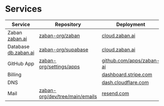 
# Services

| Service  | Repository | Deployment | Observability 
| -------- | ---------- | ----------- | ----------- 
| Zaban [zaban.ai](https://zaban.ai) | [zaban-org/zaban](https://github.com/zaban-org/zaban) | [cloud.zaban.ai](https://cloud.zaban.ai/project/swkkggc04kgccw8g8osokscc/beta/application/jgcco884c8gc0co0w4gc0sks/deployment) | [Logs](https://cloud.zaban.ai/project/swkkggc04kgccw8g8osokscc/beta/application/jgcco884c8gc0co0w4gc0sks/logs) 
| Database [db.zaban.ai](https://db.zaban.ai) | [zaban-org/supabase](https://github.com/zaban-org/supabase) | [cloud.zaban.ai](https://cloud.zaban.ai/project/swkkggc04kgccw8g8osokscc/beta/service/k0so0s4wkko08k4oo8c0sckw) | [Logs](https://cloud.zaban.ai/project/swkkggc04kgccw8g8osokscc/beta/service/k0so0s4wkko08k4oo8c0sckw#logs) 
| GitHub App | [zaban-org/settings/apps](https://github.com/organizations/zaban-org/settings/apps) | [github.com/apps/zaban-ai](https://github.com/apps/zaban-ai/installations/select_target) | 
| Billing |  | [dashboard.stripe.com](https://dashboard.stripe.com/test/dashboard) | [Logs](https://dashboard.stripe.com/test/payments) 
| DNS |  | [dash.cloudflare.com](https://dash.cloudflare.com/3fdc57d9c28cf7f48aac59bb47c02b0b/zaban.ai/dns/records) | [Logs](https://dash.cloudflare.com/3fdc57d9c28cf7f48aac59bb47c02b0b/zaban.ai/analytics/traffic) | 
| Mail | [zaban-org/dev/tree/main/emails](https://github.com/zaban-org/dev/tree/main/emails) | [resend.com](https://resend.com/emails) | [Logs](https://resend.com/logs) 

